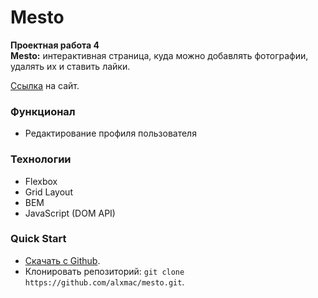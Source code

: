# Mesto

**Проектная работа 4**  
**Mesto:** интерактивная страница, куда можно добавлять фотографии, удалять их и ставить лайки.

[Ссылка](https://alxmac.github.io/mesto/) на сайт.

### Функционал

* Редактирование профиля пользователя

### Технологии

* Flexbox
* Grid Layout
* BEM
* JavaScript (DOM API)

### Quick Start

- [Скачать с Github](https://github.com/alxmac/mesto).
- Клонировать репозиторий: `git clone https://github.com/alxmac/mesto.git`.
